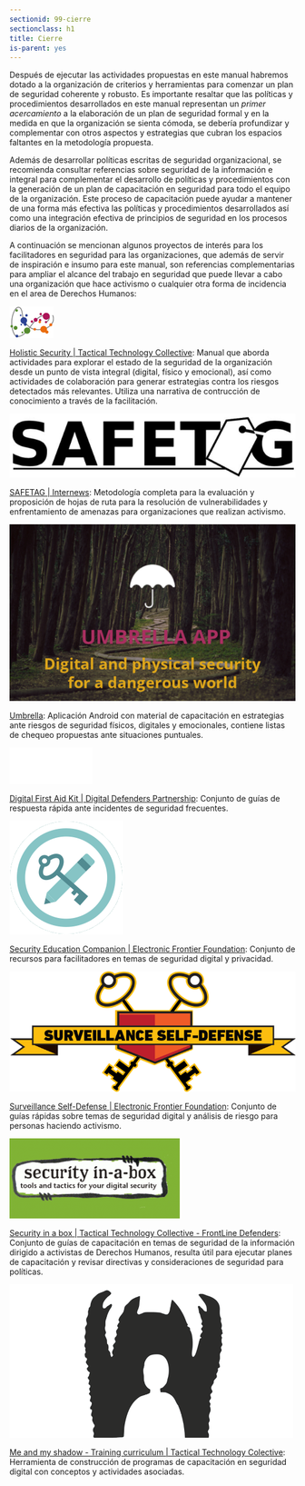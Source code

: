 ```yaml
---
sectionid: 99-cierre
sectionclass: h1
title: Cierre
is-parent: yes
---
```


Después de ejecutar las actividades propuestas en este manual habremos dotado a la organización de criterios y herramientas para comenzar un plan de seguridad coherente y robusto. Es importante resaltar que las políticas y procedimientos desarrollados en este manual representan un *primer acercamiento* a la elaboración de un plan de seguridad formal y en la medida en que la organización se sienta cómoda, se debería profundizar y complementar con otros aspectos y estrategias que cubran los espacios faltantes en la metodología propuesta.

Además de desarrollar políticas escritas de seguridad organizacional, se recomienda consultar referencias sobre seguridad de la información e integral para complementar el desarrollo de políticas y procedimientos con la generación de un plan de capacitación en seguridad para todo el equipo de la organización. Este proceso de capacitación puede ayudar a mantener de una forma más efectiva las políticas y procedimientos desarrollados así como una integración efectiva de principios de seguridad en los procesos diarios de la organización.

A continuación se mencionan algunos proyectos de interés para los facilitadores en seguridad para las organizaciones, que además de servir de inspiración e insumo para este manual, son referencias complementarias para ampliar el alcance del trabajo en seguridad que puede llevar a cabo una organización que hace activismo o cualquier otra forma de incidencia en el area de Derechos Humanos:

![logo](../img/9901/holistic.png)

[Holistic Security | Tactical Technology Collective](https://holistic-security.tacticaltech.org): Manual que aborda actividades para explorar el estado de la seguridad de la organización desde un punto de vista integral (digital, físico y emocional), así como actividades de colaboración para generar estrategias contra los riesgos detectados más relevantes. Utiliza una narrativa de contrucción de conocimiento a través de la facilitación.

![logo](../img/9901/safetag.jpg)

[SAFETAG | Internews](https://safetag.org): Metodología completa para la evaluación y proposición de hojas de ruta para la resolución de vulnerabilidades y enfrentamiento de amenazas para organizaciones que realizan activismo.

![logo](../img/9901/umbrella.png)

[Umbrella](https://secfirst.org): Aplicación Android con material de capacitación en estrategias ante riesgos de seguridad físicos, digitales y emocionales, contiene listas de chequeo propuestas ante situaciones puntuales.

![logo](../img/9901/dfak.png)

[Digital First Aid Kit | Digital Defenders Partnership](https://rarenet.github.io/DFAK/es/): Conjunto de guías de respuesta rápida ante incidentes de seguridad frecuentes.

![logo](../img/9901/securitycompanion.png)

[Security Education Companion | Electronic Frontier Foundation](https://sec.eff.org): Conjunto de recursos para facilitadores en temas de seguridad digital y privacidad.

![logo](../img/9901/ssd.png)

[Surveillance Self-Defense | Electronic Frontier Foundation](https://ssd.eff.org): Conjunto de guías rápidas sobre temas de seguridad digital y análisis de riesgo para personas haciendo activismo.

![logo](../img/9901/securityinabox.png)

[Security in a box | Tactical Technology Collective - FrontLine Defenders](https://securityinabox.org/en/): Conjunto de guías de capacitación en temas de seguridad de la información dirigido a activistas de Derechos Humanos, resulta útil para ejecutar planes de capacitación y revisar directivas y consideraciones de seguridad para políticas.

![logo](../img/9901/myshadow.png)

[Me and my shadow - Training curriculum | Tactical Technology Colective](https://myshadow.org/train): Herramienta de construcción de programas de capacitación en seguridad digital con conceptos y actividades asociadas.
